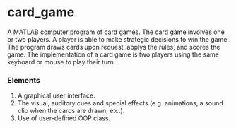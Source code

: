 # card_game

A MATLAB computer program of card games. The card game involves one or two players. A player is able to make strategic decisions to win the game. The program draws cards upon request, applys the rules, and scores the game. The implementation of a card game is two players using the same keyboard or mouse to play their turn.

### Elements
1. A graphical user interface.
2. The visual, auditory cues and special effects (e.g. animations, a sound clip when the cards are drawn, etc.).
4. Use of user-defined OOP class.

